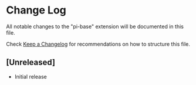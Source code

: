 # Change Log

All notable changes to the "pi-base" extension will be documented in this file.

Check [Keep a Changelog](http://keepachangelog.com/) for recommendations on how to structure this file.

## [Unreleased]

- Initial release